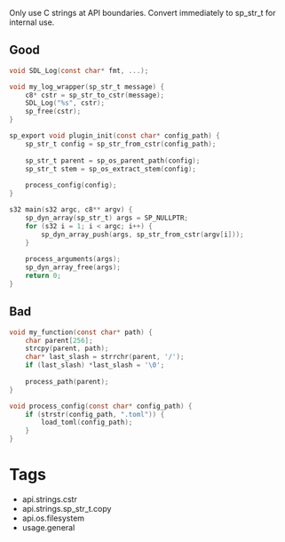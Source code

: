 Only use C strings at API boundaries. Convert immediately to sp_str_t for internal use.

## Good
```c
void SDL_Log(const char* fmt, ...);

void my_log_wrapper(sp_str_t message) {
    c8* cstr = sp_str_to_cstr(message);
    SDL_Log("%s", cstr);
    sp_free(cstr);
}

sp_export void plugin_init(const char* config_path) {
    sp_str_t config = sp_str_from_cstr(config_path);
    
    sp_str_t parent = sp_os_parent_path(config);
    sp_str_t stem = sp_os_extract_stem(config);
    
    process_config(config);
}

s32 main(s32 argc, c8** argv) {
    sp_dyn_array(sp_str_t) args = SP_NULLPTR;
    for (s32 i = 1; i < argc; i++) {
        sp_dyn_array_push(args, sp_str_from_cstr(argv[i]));
    }
    
    process_arguments(args);
    sp_dyn_array_free(args);
    return 0;
}
```

## Bad
```c
void my_function(const char* path) {
    char parent[256];
    strcpy(parent, path);
    char* last_slash = strrchr(parent, '/');
    if (last_slash) *last_slash = '\0';
    
    process_path(parent);
}

void process_config(const char* config_path) {
    if (strstr(config_path, ".toml")) {
        load_toml(config_path);
    }
}
```

# Tags
- api.strings.cstr
- api.strings.sp_str_t.copy
- api.os.filesystem
- usage.general